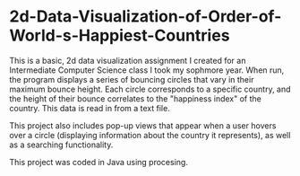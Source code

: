 # 2d-Data-Visualization-of-Order-of-World-s-Happiest-Countries
This is a basic, 2d data visualization assignment I created for an Intermediate Computer Science class I took my sophmore year. When run, the program displays a series of bouncing circles that vary in their maximum bounce height. Each circle corresponds to a specific country, and the height of their bounce correlates to the "happiness index" of the country. This data is read in from a text file.

This project also includes pop-up views that appear when a user hovers over a circle (displaying information about the country it represents), as well as a searching functionality. 

This project was coded in Java using procesing. 

